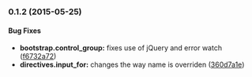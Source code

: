 <a name="0.1.2"></a>
### 0.1.2 (2015-05-25)


#### Bug Fixes

* **bootstrap.control_group:** fixes use of jQuery and error watch ([f6732a72](http://github.com/platanus/angular-form-utils/commit/f6732a722e377a6375cd68f71f28ffb708200008))
* **directives.input_for:** changes the way name is overriden ([360d7a1e](http://github.com/platanus/angular-form-utils/commit/360d7a1ef51614c74e5ce7f297e556b1671d07cc))

